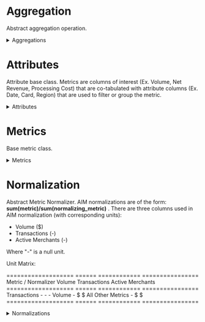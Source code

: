 # Aggregation

Abstract aggregation operation.


<details><summary>Aggregations</summary>

## None



## 3 Month Moving Average

Periods = 3, Frequency = Month


</details>

# Attributes

Attribute base class.
Metrics are columns of interest (Ex. Volume, Net Revenue, Processing Cost) that are co-tabulated with
attribute columns (Ex. Date, Card, Region) that are used to filter or group the metric.

<details><summary>Attributes</summary>

## Card

**Card** is an attribute of central importance in the AIM system.

There are 5 basic card types:
- credit
- signature_debit aka *sig_debit*
- pin_debit
- opt_blue

And 2 non-basic card types:
- bank_cards (credit + sig_debit)
- other_cards

The metrics coming from raw processor data which are reported on individual
card types may be filtered and grouped by card types and are referred to as
"card metrics" as opposed to "non-card metrics".

## Average Ticket Tier

A merchant's ticket tier is based on its **average** number of transactions (or "tickets")
over a rolling 12 month period.

## Annual Volume Tier

A merchant's volume tier is based on its **total** volume over a rolling 12 month period.


## Transaction Tier

A merchant's transaction tier is based on its **total** number of transactions (or "tickets")
over a rolling 12 month period.

## Region

Geographic region of the transaction.
Canada is a region.

## State

U.S. State of the transaction

## ZIP

Zip code of the transaction

## MSA

City of the transaction

## Sales Model

Sales model code

## Industry Classification Type

Industry Classification Type. Currently this is either MCC or SIC.


## Industry Group

Hierarchical grouping of Industries


## Industry

Industry the merchant belongs to.


## Portfolio

A grouping of merchants within an organization.


## Data Month

Date is one of the AIM required attributes.
Traditionally date has been by month due to month being the frequency of the aim
application, though other aggregation levels are possible and may show up in the
future. The term era is used to denote a chunk of time. Ex. The month of June, as
opposed to June 1.

## Standalone Merchants

Binary on if the merchant is part of a chain or not.

## Vintage

Year merchant entered the market

</details>

# Metrics

Base metric class.


<details><summary>Metrics</summary>

## COS Total Processing Fees

Processing Cost
Contains card components only

## Total Cost of Sales

Total Cost
:= Total Cost Card + Total Cost Noncard

## Gross Revenue

Gross Revenue
:= Gross Revenue Card + Gross Revenue Noncard
Contains card and noncard components

## Gross Processing Revenue

Gross Processing Revenue
Contains card components only

## Net Revenue

Net Revenue
:= Net Revenue Card + Net Revenue Noncard
Contains card and noncard components

## Net Processing Revenue

Net Processing Revenue
Contains card components only

## COS Association Fees, Assessments, and SWITCH Fees

Association And Switch Fees Cost
No card components

## COS Association Fees & Assessments

Association Fees Cost

## COS SWITCH Fees

Switch Fees Cost

## COS Interchange Fees

Interchange Fees Cost
No card components

## COS Other Processing Fees

Other Fees Cost
No card components

## Other COS

Other Cost
No card components

## Residuals Paid

Residuals Cost
No card components

## Legacy Account Annual Fees Revenue

Legacy Account Annual Fees Revenue
No card components

## Monthly Legacy Account Fees

Legacy Account Monthly Fees Revenue
No card components

## Discount Revenue

Discount  Revenue
Contains card components only

## Equipment & Other Income

Equipment and Other Revenue
Contains card components only

## Gross Profit

Gross Profit Revenue
Contains card components only

## Legacy Account Annual and Monthly Fees Revenue

Legacy Account Annual and Monthly Fees Revenue
Contains card components only

## Other Fee Revenue

Other Fees Revenue
No card components

## PCI Annual And Monthly Fees Revenue

PCI Annual And Monthly Fees Revenue
No card components

## Transaction Fee Revenue

Transaction Fees Revenue
No card components

## Transactions

Transaction
Contains card components only

## Volume

Volume
Contains card components only

</details>

# Normalization

Abstract Metric Normalizer.
AIM normalizations are of the form: **sum(metric)/sum(normalizing_metric)** .
There are three columns used in AIM normalization (with corresponding units):

- Volume ($)
- Transactions (-)
- Active Merchants (-)

Where "-" is a null unit.

Unit Matrix:

===================  ======  ============  ================
Metric / Normalizer  Volume  Transactions  Active Merchants
===================  ======  ============  ================
Transactions           -          -               -
Volume                 -          $               $
All Other Metrics      -          $               $
===================  ======  ============  ================

<details><summary>Normalizations</summary>

## Per Merchant

Active Merchants
In order to be considered active a merchant has to have non-zero Volume and
Net Revenue > 0.
Unitless due to being a count.

## Per Transaction

Transactions - Unitless due to being a count.


## Per Volume

Volume - Units in dollars.

</details>
